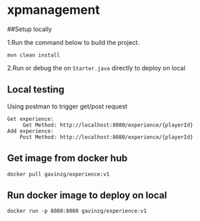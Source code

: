 # xpmanagement

##Setup locally

1.Run the command below to build the project.

```shell script
mvn clean install
```

2.Run or debug the on `Starter.java` directly to deploy on local

## Local testing

Using postman to trigger get/post request

```shell script
Get experience:
     Get Method: http://localhost:8080/experience/{playerId}
Add experience:
    Post Method: http://localhost:8080/experience/{playerId}
```

## Get image from docker hub
```shell script
docker pull gavinzg/experience:v1
```

## Run docker image to deploy on local
```shell script
docker run -p 8080:8080 gavinzg/experience:v1
```

